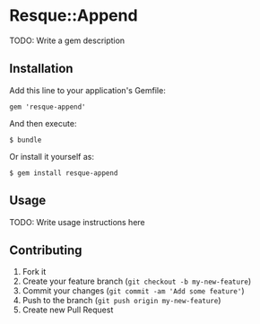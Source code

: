 # Resque::Append

TODO: Write a gem description

## Installation

Add this line to your application's Gemfile:

    gem 'resque-append'

And then execute:

    $ bundle

Or install it yourself as:

    $ gem install resque-append

## Usage

TODO: Write usage instructions here

## Contributing

1. Fork it
2. Create your feature branch (`git checkout -b my-new-feature`)
3. Commit your changes (`git commit -am 'Add some feature'`)
4. Push to the branch (`git push origin my-new-feature`)
5. Create new Pull Request
